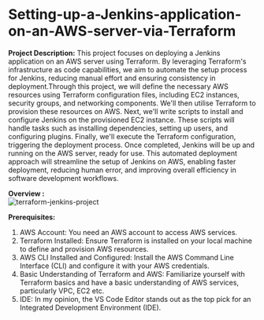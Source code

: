 # Setting-up-a-Jenkins-application-on-an-AWS-server-via-Terraform

**Project Description:**
This project focuses on deploying a Jenkins application on an AWS server using Terraform. By leveraging Terraform's infrastructure as code capabilities, we aim to automate the setup process for Jenkins, reducing manual effort and ensuring consistency in deployment.Through this project, we will define the necessary AWS resources using Terraform configuration files, including EC2 instances, security groups, and networking components. We'll then utilise Terraform to provision these resources on AWS. Next, we'll write scripts to install and configure Jenkins on the provisioned EC2 instance. These scripts will handle tasks such as installing dependencies, setting up users, and configuring plugins. Finally, we'll execute the Terraform configuration, triggering the deployment process. Once completed, Jenkins will be up and running on the AWS server, ready for use. This automated deployment approach will streamline the setup of Jenkins on AWS, enabling faster deployment, reducing human error, and improving overall efficiency in software development workflows.

**Overview :**   		
![terraform-jenkins-project](https://github.com/user-attachments/assets/c3ddaa0a-0109-4648-bc83-8e7a53a1204f)


**Prerequisites:**
1.	AWS Account: You need an AWS account to access AWS services.
2.	Terraform Installed: Ensure Terraform is installed on your local machine to define and provision AWS resources.
3.	AWS CLI Installed and Configured: Install the AWS Command Line Interface (CLI) and configure it with your AWS credentials.
4.	Basic Understanding of Terraform and AWS: Familiarize yourself with Terraform basics and have a basic understanding of AWS services, particularly VPC, EC2 etc.
5.	IDE: In my opinion, the VS Code Editor stands out as the top pick for an Integrated Development Environment (IDE).
